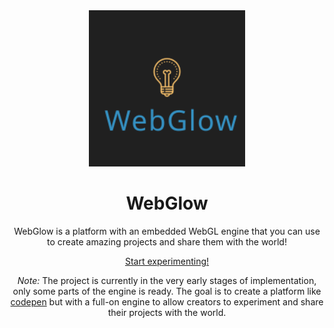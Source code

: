 <div align="center">
<img src="./logo.svg" width="250"  />

# WebGlow

WebGlow is a platform with an embedded WebGL engine that you can use to create amazing projects and share them with the world!

[Start experimenting!](http://www.webglow.xyz)

_Note:_ The project is currently in the very early stages of implementation, only some parts of the engine is ready. The goal is to create a platform like [codepen](codepen.io) but with a full-on engine to allow creators to experiment and share their projects with the world.

</div>
